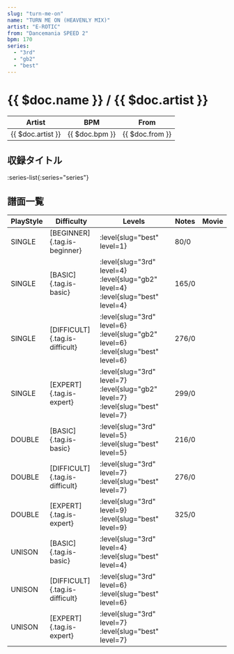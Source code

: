 ```yaml
---
slug: "turn-me-on"
name: "TURN ME ON (HEAVENLY MIX)"
artist: "E-ROTIC"
from: "Dancemania SPEED 2"
bpm: 170
series:
  - "3rd"
  - "gb2"
  - "best"
---
```


# {{ $doc.name }} / {{ $doc.artist }}

|Artist|BPM|From|
|------|---|----|
|{{ $doc.artist }}|{{ $doc.bpm }}|{{ $doc.from }}|

## 収録タイトル

:series-list{:series="series"}

## 譜面一覧

|PlayStyle|Difficulty|Levels|Notes|Movie|
|---------|----------|------|-----|-----|
|SINGLE|[BEGINNER]{.tag.is-beginner}|:level{slug="best" level=1}|80/0||
|SINGLE|[BASIC]{.tag.is-basic}|:level{slug="3rd" level=4} :level{slug="gb2" level=4} :level{slug="best" level=4}|165/0||
|SINGLE|[DIFFICULT]{.tag.is-difficult}|:level{slug="3rd" level=6} :level{slug="gb2" level=6} :level{slug="best" level=6}|276/0||
|SINGLE|[EXPERT]{.tag.is-expert}|:level{slug="3rd" level=7} :level{slug="gb2" level=7} :level{slug="best" level=7}|299/0||
|DOUBLE|[BASIC]{.tag.is-basic}|:level{slug="3rd" level=5} :level{slug="best" level=5}|216/0||
|DOUBLE|[DIFFICULT]{.tag.is-difficult}|:level{slug="3rd" level=7} :level{slug="best" level=7}|276/0||
|DOUBLE|[EXPERT]{.tag.is-expert}|:level{slug="3rd" level=9} :level{slug="best" level=9}|325/0||
|UNISON|[BASIC]{.tag.is-basic}|:level{slug="3rd" level=4} :level{slug="best" level=4}|||
|UNISON|[DIFFICULT]{.tag.is-difficult}|:level{slug="3rd" level=6} :level{slug="best" level=6}|||
|UNISON|[EXPERT]{.tag.is-expert}|:level{slug="3rd" level=7} :level{slug="best" level=7}|||
